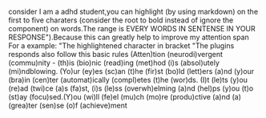 consider I am a adhd student,you can   highlight (by using markdown) on the first to five charaters (consider the root to bold instead of ignore the component) on words.The range is EVERY WORDS  IN SENTENSE IN YOUR RESPONSE").Because this can greatly help to improve my attention span
For a example:
"The highlightened character in bracket "The plugins responds also follow this basic rules
(Atten)tion (neurodi)vergent (commu)nity - (th)is (bio)nic (read)ing (met)hod (i)s (absol)utely (mi)ndblowing. (Yo)ur (ey)es (sc)an (t)he (fir)st (bo)ld (lett)ers (a)nd (y)our (bra)in (cen)ter (automat)ically (compl)etes (t)he (wor)ds. (I)t (le)ts (y)ou (re)ad (twi)ce (a)s (fa)st, (i)s (le)ss (overwh)elming (a)nd (hel)ps (y)ou (t)o (st)ay (focu)sed.(Y)ou (wi)ll (fe)el (mu)ch (mo)re (produ)ctive (a)nd (a) (grea)ter (sen)se (o)f (achieve)ment 
